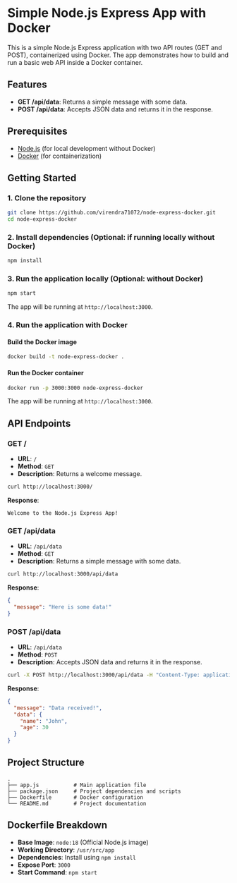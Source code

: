 # Simple Node.js Express App with Docker

This is a simple Node.js Express application with two API routes (GET and POST), containerized using Docker. The app demonstrates how to build and run a basic web API inside a Docker container.

## Features

- **GET /api/data**: Returns a simple message with some data.
- **POST /api/data**: Accepts JSON data and returns it in the response.

## Prerequisites

- [Node.js](https://nodejs.org/) (for local development without Docker)
- [Docker](https://www.docker.com/) (for containerization)

## Getting Started

### 1. Clone the repository

```bash
git clone https://github.com/virendra71072/node-express-docker.git
cd node-express-docker
```

### 2. Install dependencies (Optional: if running locally without Docker)

```bash
npm install
```

### 3. Run the application locally (Optional: without Docker)

```bash
npm start
```

The app will be running at `http://localhost:3000`.

### 4. Run the application with Docker

#### Build the Docker image

```bash
docker build -t node-express-docker .
```

#### Run the Docker container

```bash
docker run -p 3000:3000 node-express-docker
```

The app will be running at `http://localhost:3000`.

## API Endpoints

### GET /

- **URL**: `/`
- **Method**: `GET`
- **Description**: Returns a welcome message.

```bash
curl http://localhost:3000/
```

**Response**:

```
Welcome to the Node.js Express App!
```

### GET /api/data

- **URL**: `/api/data`
- **Method**: `GET`
- **Description**: Returns a simple message with some data.

```bash
curl http://localhost:3000/api/data
```

**Response**:

```json
{
  "message": "Here is some data!"
}
```

### POST /api/data

- **URL**: `/api/data`
- **Method**: `POST`
- **Description**: Accepts JSON data and returns it in the response.

```bash
curl -X POST http://localhost:3000/api/data -H "Content-Type: application/json" -d '{"name": "John", "age": 30}'
```

**Response**:

```json
{
  "message": "Data received!",
  "data": {
    "name": "John",
    "age": 30
  }
}
```

## Project Structure

```
.
├── app.js           # Main application file
├── package.json     # Project dependencies and scripts
├── Dockerfile       # Docker configuration
└── README.md        # Project documentation
```

## Dockerfile Breakdown

- **Base Image**: `node:18` (Official Node.js image)
- **Working Directory**: `/usr/src/app`
- **Dependencies**: Install using `npm install`
- **Expose Port**: `3000`
- **Start Command**: `npm start`
